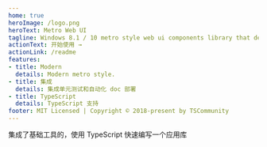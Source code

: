 ```yaml
---
home: true
heroImage: /logo.png
heroText: Metro Web UI
tagline: Windows 8.1 / 10 metro style web ui components library that developed with React and TypeScript.
actionText: 开始使用 →
actionLink: /readme
features:
- title: Modern
  details: Modern metro style.
- title: 集成
  details: 集成单元测试和自动化 doc 部署
- title: TypeScript
  details: TypeScript 支持
footer: MIT Licensed | Copyright © 2018-present by TSCommunity
---
```


集成了基础工具的，使用 TypeScript 快速编写一个应用库

